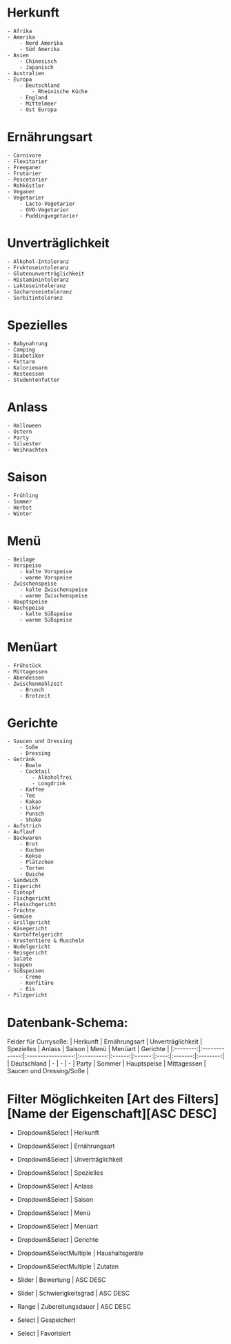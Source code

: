 # Herkunft
    - Afrika
    - Amerika
        - Nord Amerika
        - Süd Amerika
    - Asien
        - Chinesisch
        - Japanisch
    - Australien 
    - Europa
        - Deutschland
            - Rheinische Küche
        - England
        - Mittelmeer
        - Ost Europa
# Ernährungsart
    - Carnivore
    - Flexitarier
    - Freeganer
    - Frutarier
    - Pescetarier
    - Rohköstler
    - Veganer
    - Vegetarier
        - Lacto-Vegetarier
        - OVO-Vegetarier
        - Puddingvegetarier
# Unverträglichkeit
    - Alkohol-Intoleranz
    - Fruktoseintoleranz 
    - Glutenunverträglichkeit
    - Histaminintoleranz 
    - Laktoseintoleranz 
    - Sacharoseintoleranz 
    - Sorbitintoleranz 
# Spezielles
    - Babynahrung
    - Camping
    - Diabetiker
    - Fettarm
    - Kalorienarm
    - Resteessen
    - Studentenfutter
# Anlass
    - Halloween
    - Ostern
    - Party
    - Silvester
    - Weihnachten
# Saison
    - Frühling
    - Sommer
    - Herbst
    - Winter
# Menü
    - Beilage
    - Vorspeise
        - kalte Vorspeise
        - warme Vorspeise
    - Zwischenspeise
        - kalte Zwischenspeise 
        - warme Zwischenspeise
    - Hauptspeise
    - Nachspeise 
        - kalte Süßspeise
        - warme Süßspeise
# Menüart
    - Frühstück
    - Mittagessen
    - Abendessen
    - Zwischenmahlzeit
        - Brunch
        - Brotzeit
# Gerichte
    - Saucen und Dressing
        - Soße
        - Dressing
    - Getränk
        - Bowle
        - Cocktail
            - Alkoholfrei
            - Longdrink
        - Kaffee
        - Tee
        - Kakao
        - Likör
        - Punsch
        - Shake
    - Aufstrich
    - Auflauf
    - Backwaren
        - Brot
        - Kuchen
        - Kekse
        - Plätzchen
        - Torten
        - Quiche
    - Sandwich
    - Eigericht
    - Eintopf
    - Fischgericht
    - Fleischgericht
    - Früchte
    - Gemüse
    - Grillgericht
    - Käsegericht
    - Kartoffelgericht
    - Krustentiere & Muscheln
    - Nudelgericht
    - Reisgericht
    - Salate
    - Suppen
    - Süßspeisen
        - Creme
        - Konfitüre
        - Eis
    - Pilzgericht



# Datenbank-Schema:

Felder für Currysoße: 
| Herkunft | Ernährungsart | Unverträglichkeit | Spezielles | Anlass | Saison | Menü | Menüart | Gerichte |
|:--------:|:-------------:|:-----------------:|:----------:|:------:|:------:|:----:|:-------:|:--------:|
| Deutschland | - | - | - | Party | Sommer | Hauptspeise | Mittagessen | Saucen und Dressing/Soße |


# Filter Möglichkeiten [Art des Filters][Name der Eigenschaft][ASC DESC]

- Dropdown&Select | Herkunft
- Dropdown&Select | Ernährungsart
- Dropdown&Select | Unverträglichkeit
- Dropdown&Select | Spezielles
- Dropdown&Select | Anlass
- Dropdown&Select | Saison
- Dropdown&Select | Menü
- Dropdown&Select | Menüart
- Dropdown&Select | Gerichte

- Dropdown&SelectMultiple | Haushaltsgeräte
- Dropdown&SelectMultiple | Zutaten
- Slider | Bewertung | ASC DESC
- Slider | Schwierigkeitsgrad | ASC DESC
- Range | Zubereitungsdauer | ASC DESC
- Select | Gespeichert
- Select | Favorisiert
